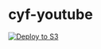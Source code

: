 # cyf-youtube
 


[![Deploy to S3](https://github.com/H-BAHDON/cyf-youtube/actions/workflows/frontend-s3-deploy.yml/badge.svg?branch=main)](https://github.com/H-BAHDON/cyf-youtube/actions/workflows/frontend-s3-deploy.yml)
